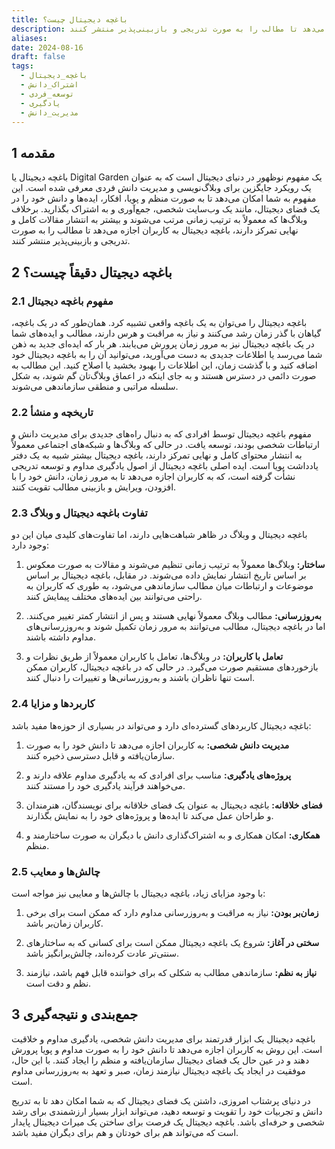 ```yaml
---
title: باغچه دیجیتال چیست؟
description: باغچه دیجیتال یک مفهوم نوظهور در دنیای دیجیتال است که به عنوان یک رویکرد جایگزین برای وبلاگ‌نویسی و مدیریت دانش فردی معرفی شده است. این مفهوم به شما امکان می‌دهد تا به صورت منظم و پویا، افکار، ایده‌ها و دانش خود را در یک فضای دیجیتال، مانند یک وب‌سایت شخصی، جمع‌آوری و به اشتراک بگذارید. برخلاف وبلاگ‌ها که معمولاً به ترتیب زمانی مرتب می‌شوند و بیشتر به انتشار مقالات کامل و نهایی تمرکز دارند، باغچه دیجیتال به کاربران اجازه می‌دهد تا مطالب را به صورت تدریجی و بازبینی‌پذیر منتشر کنند.
aliases: 
date: 2024-08-16
draft: false
tags:
  - باغچه_دیجیتال
  - اشتراک_دانش
  - توسعه_فردی
  - یادگیری
  - مدیریت_دانش
---
```

## 1 مقدمه

باغچه دیجیتال یا Digital Garden یک مفهوم نوظهور در دنیای دیجیتال است که به عنوان یک رویکرد جایگزین برای وبلاگ‌نویسی و مدیریت دانش فردی معرفی شده است. این مفهوم به شما امکان می‌دهد تا به صورت منظم و پویا، افکار، ایده‌ها و دانش خود را در یک فضای دیجیتال، مانند یک وب‌سایت شخصی، جمع‌آوری و به اشتراک بگذارید. برخلاف وبلاگ‌ها که معمولاً به ترتیب زمانی مرتب می‌شوند و بیشتر به انتشار مقالات کامل و نهایی تمرکز دارند، باغچه دیجیتال به کاربران اجازه می‌دهد تا مطالب را به صورت تدریجی و بازبینی‌پذیر منتشر کنند.

## 2 باغچه دیجیتال دقیقاً چیست؟

### 2.1 مفهوم باغچه دیجیتال

باغچه دیجیتال را می‌توان به یک باغچه واقعی تشبیه کرد. همان‌طور که در یک باغچه، گیاهان با گذر زمان رشد می‌کنند و نیاز به مراقبت و هرس دارند، مطالب و ایده‌های شما در یک باغچه دیجیتال نیز به مرور زمان پرورش می‌یابند. هر بار که ایده‌ای جدید به ذهن شما می‌رسد یا اطلاعات جدیدی به دست می‌آورید، می‌توانید آن را به باغچه دیجیتال خود اضافه کنید و با گذشت زمان، این اطلاعات را بهبود بخشید یا اصلاح کنید. این مطالب به صورت دائمی در دسترس هستند و به جای اینکه در اعماق وبلاگ‌تان گم شوند، به شکل سلسله مراتبی و منطقی سازماندهی می‌شوند.

### 2.2 تاریخچه و منشأ

مفهوم باغچه دیجیتال توسط افرادی که به دنبال راه‌های جدیدی برای مدیریت دانش و ارتباطات شخصی بودند، توسعه یافت. در حالی که وبلاگ‌ها و شبکه‌های اجتماعی معمولاً به انتشار محتوای کامل و نهایی تمرکز دارند، باغچه دیجیتال بیشتر شبیه به یک دفتر یادداشت پویا است. ایده اصلی باغچه دیجیتال از اصول یادگیری مداوم و توسعه تدریجی نشأت گرفته است، که به کاربران اجازه می‌دهد تا به مرور زمان، دانش خود را با افزودن، ویرایش و بازبینی مطالب تقویت کنند.

### 2.3 تفاوت باغچه دیجیتال و وبلاگ

باغچه دیجیتال و وبلاگ در ظاهر شباهت‌هایی دارند، اما تفاوت‌های کلیدی میان این دو وجود دارد:

1. **ساختار:** وبلاگ‌ها معمولاً به ترتیب زمانی تنظیم می‌شوند و مقالات به صورت معکوس بر اساس تاریخ انتشار نمایش داده می‌شوند. در مقابل، باغچه دیجیتال بر اساس موضوعات و ارتباطات میان مطالب سازماندهی می‌شود، به طوری که کاربران به راحتی می‌توانند بین ایده‌های مختلف پیمایش کنند.

2. **به‌روزرسانی:** مطالب وبلاگ معمولاً نهایی هستند و پس از انتشار کمتر تغییر می‌کنند. اما در باغچه دیجیتال، مطالب می‌توانند به مرور زمان تکمیل شوند و به‌روزرسانی‌های مداوم داشته باشند.

3. **تعامل با کاربران:** در وبلاگ‌ها، تعامل با کاربران معمولاً از طریق نظرات و بازخوردهای مستقیم صورت می‌گیرد. در حالی که در باغچه دیجیتال، کاربران ممکن است تنها ناظران باشند و به‌روزرسانی‌ها و تغییرات را دنبال کنند.

### 2.4 کاربردها و مزایا

باغچه دیجیتال کاربردهای گسترده‌ای دارد و می‌تواند در بسیاری از حوزه‌ها مفید باشد:

1. **مدیریت دانش شخصی:** به کاربران اجازه می‌دهد تا دانش خود را به صورت سازمان‌یافته و قابل دسترسی ذخیره کنند.

2. **پروژه‌های یادگیری:** مناسب برای افرادی که به یادگیری مداوم علاقه دارند و می‌خواهند فرآیند یادگیری خود را مستند کنند.

3. **فضای خلاقانه:** باغچه دیجیتال به عنوان یک فضای خلاقانه برای نویسندگان، هنرمندان و طراحان عمل می‌کند تا ایده‌ها و پروژه‌های خود را به نمایش بگذارند.

4. **همکاری:** امکان همکاری و به اشتراک‌گذاری دانش با دیگران به صورت ساختارمند و منظم.

### 2.5 چالش‌ها و معایب

با وجود مزایای زیاد، باغچه دیجیتال با چالش‌ها و معایبی نیز مواجه است:

1. **زمان‌بر بودن:** نیاز به مراقبت و به‌روزرسانی مداوم دارد که ممکن است برای برخی کاربران زمان‌بر باشد.

2. **سختی در آغاز:** شروع یک باغچه دیجیتال ممکن است برای کسانی که به ساختارهای سنتی‌تر عادت کرده‌اند، چالش‌برانگیز باشد.

3. **نیاز به نظم:** سازماندهی مطالب به شکلی که برای خواننده قابل فهم باشد، نیازمند نظم و دقت است.

## 3 جمع‌بندی و نتیجه‌گیری

باغچه دیجیتال یک ابزار قدرتمند برای مدیریت دانش شخصی، یادگیری مداوم و خلاقیت است. این روش به کاربران اجازه می‌دهد تا دانش خود را به صورت مداوم و پویا پرورش دهند و در عین حال یک فضای دیجیتال سازمان‌یافته و منظم را ایجاد کنند. با این حال، موفقیت در ایجاد یک باغچه دیجیتال نیازمند زمان، صبر و تعهد به به‌روزرسانی مداوم است.

در دنیای پرشتاب امروزی، داشتن یک فضای دیجیتال که به شما امکان دهد تا به تدریج دانش و تجربیات خود را تقویت و توسعه دهید، می‌تواند ابزار بسیار ارزشمندی برای رشد شخصی و حرفه‌ای باشد. باغچه دیجیتال یک فرصت برای ساختن یک میراث دیجیتال پایدار است که می‌تواند هم برای خودتان و هم برای دیگران مفید باشد.